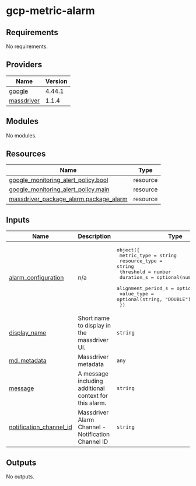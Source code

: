 # gcp-metric-alarm

<!-- BEGINNING OF PRE-COMMIT-TERRAFORM DOCS HOOK -->
## Requirements

No requirements.

## Providers

| Name | Version |
|------|---------|
| <a name="provider_google"></a> [google](#provider\_google) | 4.44.1 |
| <a name="provider_massdriver"></a> [massdriver](#provider\_massdriver) | 1.1.4 |

## Modules

No modules.

## Resources

| Name | Type |
|------|------|
| [google_monitoring_alert_policy.bool](https://registry.terraform.io/providers/hashicorp/google/latest/docs/resources/monitoring_alert_policy) | resource |
| [google_monitoring_alert_policy.main](https://registry.terraform.io/providers/hashicorp/google/latest/docs/resources/monitoring_alert_policy) | resource |
| [massdriver_package_alarm.package_alarm](https://registry.terraform.io/providers/massdriver-cloud/massdriver/latest/docs/resources/package_alarm) | resource |

## Inputs

| Name | Description | Type | Default | Required |
|------|-------------|------|---------|:--------:|
| <a name="input_alarm_configuration"></a> [alarm\_configuration](#input\_alarm\_configuration) | n/a | <pre>object({<br>    metric_type        = string<br>    resource_type      = string<br>    threshold          = number<br>    duration_s         = optional(number, 60)<br>    alignment_period_s = optional(number, 60)<br>    value_type         = optional(string, "DOUBLE")<br>  })</pre> | n/a | yes |
| <a name="input_display_name"></a> [display\_name](#input\_display\_name) | Short name to display in the massdriver UI. | `string` | n/a | yes |
| <a name="input_md_metadata"></a> [md\_metadata](#input\_md\_metadata) | Massdriver metadata | `any` | n/a | yes |
| <a name="input_message"></a> [message](#input\_message) | A message including additional context for this alarm. | `string` | n/a | yes |
| <a name="input_notification_channel_id"></a> [notification\_channel\_id](#input\_notification\_channel\_id) | Massdriver Alarm Channel - Notification Channel ID | `string` | n/a | yes |

## Outputs

No outputs.
<!-- END OF PRE-COMMIT-TERRAFORM DOCS HOOK -->
